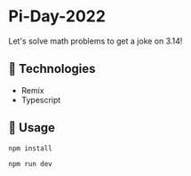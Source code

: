 # Pi-Day-2022
Let's solve math problems to get a joke on 3.14!

## 🤖 Technologies
- Remix
- Typescript

## 🔨 Usage
```bash
npm install
```

```bash
npm run dev
```
